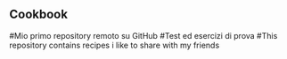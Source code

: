 ## Cookbook
#Mio primo repository remoto su GitHub
#Test ed esercizi di prova
#This repository contains recipes i like  to share with my friends

